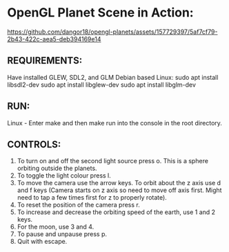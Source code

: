 # OpenGL Planet Scene in Action:


https://github.com/dangor18/opengl-planets/assets/157729397/5af7cf79-2b43-422c-aea5-deb394169e14



## REQUIREMENTS:
Have installed GLEW, SDL2, and GLM
Debian based Linux:
sudo apt install libsdl2-dev
sudo apt install libglew-dev
sudo apt install libglm-dev

## RUN:
Linux - Enter make and then make run into the console in the root directory.

## CONTROLS:
1. To turn on and off the second light source press o. This is a sphere orbiting outside the planets.
2. To toggle the light colour press l.
3. To move the camera use the arrow keys. To orbit about the z axis use d and f keys (Camera starts on z axis so need to move off axis first. Might need to tap a few times first for z to properly rotate).
4. To reset the position of the camera press r.
5. To increase and decrease the orbiting speed of the earth, use 1 and 2 keys.
6. For the moon, use 3 and 4.
7. To pause and unpause press p.
8. Quit with escape.
